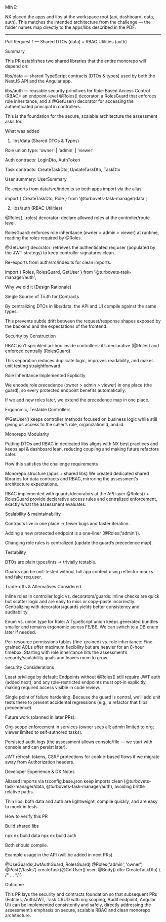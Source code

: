 MINE: 

NX placed the apps and libs at the workspace root (api, dashboard, data, auth). This matches the intended architecture from the challenge — the folder names map directly to the apps/libs described in the PDF.


---------------------------------------------------------------------------------------------------------------------------------------------------------------------------------------------------------------------------------------------------------------------------------------------------------------------------

Pull Request 1 — Shared DTOs (data) + RBAC Utilities (auth)

Summary

This PR establishes two shared libraries that the entire monorepo will depend on:

libs/data — shared TypeScript contracts (DTOs & types) used by both the NestJS API and the Angular app.

libs/auth — reusable security primitives for Role-Based Access Control (RBAC): an endpoint-level @Roles() decorator, a RolesGuard that enforces role inheritance, and a @GetUser() decorator for accessing the authenticated principal in controllers.

This is the foundation for the secure, scalable architecture the assessment asks for.

What was added
1) libs/data (Shared DTOs & Types)

Role union type: 'owner' | 'admin' | 'viewer'

Auth contracts: LoginDto, AuthToken

Task contracts: CreateTaskDto, UpdateTaskDto, TaskDto

User summary: UserSummary

Re-exports from data/src/index.ts so both apps import via the alias:

import { CreateTaskDto, Role } from '@turbovets-task-manager/data';

2) libs/auth (RBAC Utilities)

@Roles(...roles) decorator: declare allowed roles at the controller/route level.

RolesGuard: enforces role inheritance (owner > admin > viewer) at runtime, reading the roles required by @Roles.

@GetUser() decorator: retrieves the authenticated req.user (populated by the JWT strategy) to keep controller signatures clean.

Re-exports from auth/src/index.ts for clean imports:

import { Roles, RolesGuard, GetUser } from '@turbovets-task-manager/auth';

Why we did it (Design Rationale)

Single Source of Truth for Contracts

By centralizing DTOs in libs/data, the API and UI compile against the same types.

This prevents subtle drift between the request/response shapes exposed by the backend and the expectations of the frontend.

Security by Construction

RBAC isn’t sprinkled ad-hoc inside controllers; it’s declarative (@Roles) and enforced centrally (RolesGuard).

This separation reduces duplicate logic, improves readability, and makes unit testing straightforward.

Role Inheritance Implemented Explicitly

We encode role precedence (owner > admin > viewer) in one place (the guard), so every protected endpoint benefits automatically.

If we add new roles later, we extend the precedence map in one place.

Ergonomic, Testable Controllers

@GetUser() keeps controller methods focused on business logic while still giving us access to the caller’s role, organizationId, and id.

Monorepo Modularity

Putting DTOs and RBAC in dedicated libs aligns with NX best practices and keeps api & dashboard lean, reducing coupling and making future refactors safer.

How this satisfies the challenge requirements

Monorepo structure (apps + shared libs)
We created dedicated shared libraries for data contracts and RBAC, mirroring the assessment’s architecture expectations.

RBAC implemented with guards/decorators at the API layer
@Roles() + RolesGuard provide declarative access rules and centralized enforcement, exactly what the assessment evaluates.

Scalability & maintainability

Contracts live in one place → fewer bugs and faster iteration.

Adding a new protected endpoint is a one-liner (@Roles('admin')).

Changing role rules is centralized (update the guard’s precedence map).

Testability

DTOs are plain types/ints → trivially testable.

Guards can be unit-tested without full app context using reflector mocks and fake req.user.

Trade-offs & Alternatives Considered

Inline roles in controller logic vs. decorators/guards:
Inline checks are quick but scatter logic and are easy to miss or copy-paste incorrectly. Centralizing with decorators/guards yields better consistency and auditability.

Enum vs. union type for Role:
A TypeScript union keeps generated bundles smaller and remains ergonomic across FE/BE. We can switch to a DB enum later if needed.

Per-resource permissions tables (fine-grained) vs. role inheritance:
Fine-grained ACLs offer maximum flexibility but are heavier for an 8-hour timebox. Starting with role inheritance hits the assessment’s security/scalability goals and leaves room to grow.

Security Considerations

Least privilege by default:
Endpoints without @Roles() still require JWT auth (added next), and any role-restricted endpoints must opt-in explicitly, making required access visible in code review.

Single point of failure hardening:
Because the guard is central, we’ll add unit tests there to prevent accidental regressions (e.g., a refactor that flips precedence).

Future work (planned in later PRs):

Org-scope enforcement in services (owner sees all; admin limited to org; viewer limited to self-authored tasks).

Persisted audit logs (the assessment allows console/file — we start with console and can persist later).

JWT refresh tokens, CSRF protections for cookie-based flows if we migrate away from Authorization headers.

Developer Experience & DX Notes

Aliased imports via tsconfig.base.json keep imports clean (@turbovets-task-manager/data, @turbovets-task-manager/auth), avoiding brittle relative paths.

Thin libs: both data and auth are lightweight, compile quickly, and are easy to mock in tests.

How to verify this PR

Build shared libs

npx nx build data
npx nx build auth


Both should compile.

Example usage in the API (will be added in next PRs)

@UseGuards(JwtAuthGuard, RolesGuard)
@Roles('admin', 'owner')
@Post('/tasks')
createTask(@GetUser() user, @Body() dto: CreateTaskDto) { /* ... */ }

Outcome

This PR lays the security and contracts foundation so that subsequent PRs (Entities, Auth/JWT, Task CRUD with org scoping, Audit endpoint, Angular UI) can be implemented consistently and safely, directly addressing the assessment’s emphasis on secure, scalable RBAC and clean monorepo architecture.